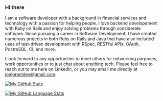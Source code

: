 ### Hi there

I am a software developer with a background in financial services and technology with a passion for helping people. I love backend developement with Ruby on Rails and enjoy solving problems through considerate software. Since pursuing a career in Software Development, I have created numerous projects in both Ruby on Rails and Java that have also included uses of test-driven development with RSpec, RESTful APIs, OAuth, PostreSQL, CI, and more.

I look forward to any opportunities to meet others for networking purposes, work opportunities or to just chat about anything tech. Please feel free to reach out to me here on LinkedIn, or you may email me directly at joelgrantdev@gmail.com.


[![My GitHub Stats](https://github-readme-stats.vercel.app/api/?username=joel-grant&count_private=true&theme=tokyonight&showicons=true)]()


[![My GitHub Language Stats](https://github-readme-stats.vercel.app/api/top-langs/?username=joel-grant&langs_count=5&theme=tokyonight)]()
